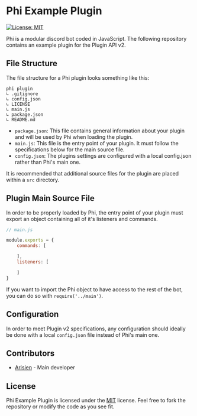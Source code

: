 # Phi Example Plugin

[![License: MIT](https://img.shields.io/badge/License-MIT-yellow.svg)](https://opensource.org/licenses/MIT)

Phi is a modular discord bot coded in JavaScript. The following repository contains an example plugin for the Plugin API v2.

## File Structure

The file structure for a Phi plugin looks something like this:

```
phi plugin
↳ .gitignore
↳ config.json
↳ LICENSE
↳ main.js
↳ package.json
↳ README.md
```

* `package.json`: This file contains general information about your plugin and will be used by Phi when loading the plugin.
* `main.js`: This file is the entry point of your plugin. It must follow the specifications below for the main source file.
* `config.json`: The plugins settings are configured with a local config.json rather than Phi's main one.

It is recommended that additional source files for the plugin are placed within a `src` directory.

## Plugin Main Source File

In order to be properly loaded by Phi, the entry point of your plugin must export an object containing all of it's listeners and commands.

```js
// main.js

module.exports = {
    commands: [

    ],
    listeners: [

    ]
}

```

If you want to import the Phi object to have access to the rest of the bot, you can do so with `require('../main')`.

## Configuration

In order to meet Plugin v2 specifications, any configuration should ideally be done with a local `config.json` file instead of Phi's main one.

## Contributors

* [Arisien](https://github.com/Arisien) - Main developer

## License
Phi Example Plugin is licensed under the [MIT](LICENSE) license. Feel free to fork the repository or modify the code as you see fit.